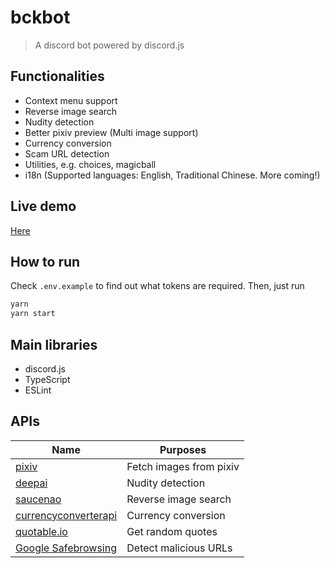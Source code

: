 # bckbot

> A discord bot powered by discord.js

## Functionalities

* Context menu support
* Reverse image search
* Nudity detection
* Better pixiv preview (Multi image support)
* Currency conversion
* Scam URL detection
* Utilities, e.g. choices, magicball
* i18n (Supported languages: English, Traditional Chinese. More coming!)

## Live demo

[Here](https://discordapp.com/oauth2/authorize?&client_id=342373857555906562&scope=bot%20applications.commands&permissions=523328)

## How to run

Check `.env.example` to find out what tokens are required. Then, just run

```bash
yarn
yarn start
```

## Main libraries

* discord.js
* TypeScript
* ESLint

## APIs

| Name | Purposes |
| ---- | -------- |
|[pixiv](https://www.pixiv.net/en/)|Fetch images from pixiv|
|[deepai](https://deepai.org/machine-learning-model/nsfw-detector)|Nudity detection|
|[saucenao](https://saucenao.com/)|Reverse image search|
|[currencyconverterapi](https://www.currencyconverterapi.com/)|Currency conversion|
|[quotable.io](https://github.com/lukePeavey/quotable)|Get random quotes|
|[Google Safebrowsing](https://safebrowsing.google.com/)|Detect malicious URLs|